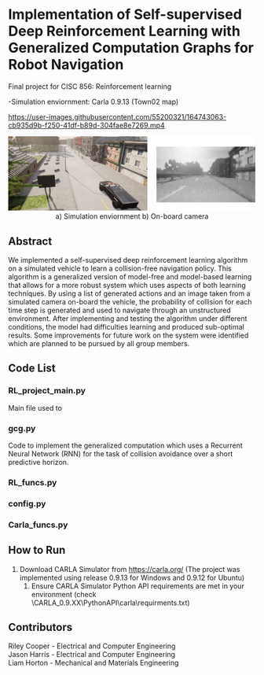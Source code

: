 # Implementation of Self-supervised Deep Reinforcement Learning with Generalized Computation Graphs for Robot Navigation
Final project for CISC 856: Reinforcement learning 


-Simulation enviornment: Carla 0.9.13 (Town02 map)



https://user-images.githubusercontent.com/55200321/164743063-cb935d9b-f250-41df-b89d-304fae8e7269.mp4


<p align="center">
  <img src="images/report.png" />
   </br>
   a) Simulation enviornment b) On-board camera
</p>

## Abstract
We implemented a self-supervised deep reinforcement learning algorithm on a simulated vehicle to learn a collision-free navigation policy. This algorithm is a generalized version of model-free and model-based learning that allows for a more robust system which uses aspects of both learning techniques. By using a list of generated actions and an image taken from a simulated camera on-board the vehicle, the probability of collision for each time step is generated and used to navigate through an unstructured environment. After implementing and testing the algorithm under different conditions, the model had difficulties learning and produced sub-optimal results. Some improvements for future work on the system were identified which are planned to be pursued by all group members. 

## Code List
### RL_project_main.py
Main file used to 
### gcg.py
Code to implement the generalized computation which uses a Recurrent Neural Network (RNN) for the task of collision avoidance over a short predictive horizon.

### RL_funcs.py

### config.py

### Carla_funcs.py

## How to Run

1. Download CARLA Simulator from https://carla.org/ (The project was implemented using release 0.9.13 for Windows and 0.9.12 for Ubuntu)
    1. Ensure CARLA Simulator Python API requirements are met in your environment (check \CARLA_0.9.XX\PythonAPI\carla\requirments.txt)



## Contributors
Riley Cooper - Electrical and Computer Engineering  
Jason Harris - Electrical and Computer Engineering  
Liam Horton - Mechanical and Materials Engineering  

